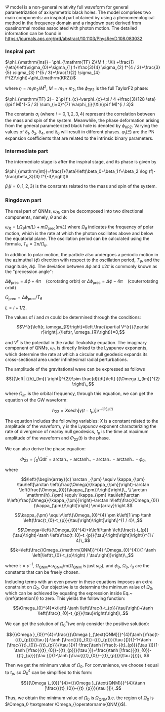 $\Psi$ model is a non-general relativity full waveform for general parametrization of axisymmetric black holes. The model comprises two main components: an inspiral part obtained by using a phenomenological method in the frequency domain and a ringdown part derived from quasinormal modes associated with photon motion. The detailed information can be found in https://journals.aps.org/prd/abstract/10.1103/PhysRevD.108.083032

### Inspiral part

$\phi_{\mathrm{Ins}}=  \phi_{\mathrm{TF} 2}(M f ; \Xi)  +\frac{1}{\eta}\left(\sigma_{0}+\sigma_{1} f+\frac{3}{4} \sigma_{2} f^{4 / 3}+\frac{3}{5} \sigma_{3} f^{5 / 3}+\frac{1}{2} \sigma_{4} f^{2}\right)+\phi_{\mathrm{KRZ}}$


where $\eta=m_1 m_2/M^2$, $M = m_1+m_2$, the $\phi_{\mathrm{TF} 2}$ is the full TaylorF2 phase:

$\phi_{\mathrm{TF} 2}=  2 \pi f t_{c}-\varphi_{c}-\pi / 4  +\frac{3}{128 \eta}(\pi f M)^{-5 / 3} \sum_{i=0}^{7} \varphi_{i}(\Xi)(\pi f M)^{i / 3}$

The constants $\sigma_{i}$ (where $i = 0, 1, 2, 3, 4$) represent the correlation between the mass and spin of the system. Meanwhile, the phase deformation arising from the general parameterized black hole is denoted by $\phi_{\mathrm{KRZ}}$. Varying the values of $\delta_1$, $\delta_2$, $\delta_4$, and $\delta_6$ will result in different phases. $\varphi_{i}(\Xi)$ are the PN expansion coefficients that are related to the intrinsic binary parameters. 



### Intermediate part

The intermediate stage is after the inspiral stage, and its phase is given by

$\phi_{\mathrm{Int}}=\frac{1}{\eta}\left(\beta_0+\beta_1 f+\beta_2 \log (f)-\frac{\beta_3}{3} f^{-3}\right)$

$\beta_{i}(i=0, 1, 2, 3)$ is the constants related to the mass and spin of the system.



### Ringdown part
The real part of QNMs, $\omega_R$, can be decomposed into two directional components, namely, $\theta$ and $\phi$:

$\omega_R=L\Omega_{\theta}(m/L)+m\Omega_{\mathrm{prec}}(m/L)$
where $\Omega_{\theta}$ indicates the frequency of polar motion, which is the rate at which the photon oscillates above and below the equatorial plane. The oscillation period can be calculated using the formula, $T_{\theta}=2\pi/\Omega_{\theta}$.

In addition to polar motion, the particle also undergoes a periodic motion in the azimuthal ($\phi$) direction with respect to the oscillation period, $T_{\theta}$, and the magnitude, $\Delta \phi$. The deviation between $\Delta \phi$ and $\pm 2\pi$ is commonly known as the "precession angle":


$\Delta \phi_{\mathrm{prec} }=\Delta \phi +4\pi\quad(\mathrm{corotating \; orbit} )$ or $\Delta \phi_{\mathrm{prec} }=\Delta \phi -4\pi\quad(\mathrm{couterrotating \; orbit})$


$\Omega_{\mathrm{prec}}=\Delta\phi_{\mathrm{prec} }/T_{\theta}$

$L=l+1/2$.

The values of $l$ and $m$ could be determined through the conditions:
```math
V^{r}\left(r, \omega_{R}\right)=\left.\frac{\partial V^{r}}{\partial r}\right|_{\left(r, \omega_{R}\right)}=0,
```
and $V^r$ is the potential in the radial Teukolsky equation. The imaginary component of QNMs, $\omega_I$, is directly linked to the Lyapunov exponents, which determine the rate at which a circular null geodesic expands its cross-sectional area under infinitesimal radial perturbations. 

The amplitude of the gravitational wave can be expressed as follows
```math
{{\left| {{h}_{lm}} \right|}^{2}}\sim \frac{d}{dt}\left( {{\Omega }_{lm}}^{2} \right)\,,
```
where $\Omega_{lm}$ is the orbital frequency, through this equation, we can get the equation of the GW waveform:

```math
{h}_{22}=X \mathrm{sech}\left[\gamma\left(t-t_{p}\right)\right] e^{-i \tilde{\Phi}_{22}(t)}\,
```
The equation includes the following variables: $X$ is a constant related to the amplitude of the waveform, $\gamma$ is the Lyapunov exponent characterizing the rate of divergence of nearby null geodesics, $t_p$ is the time at maximum amplitude of the waveform and $\Phi_{22}(t)$ is the phase. 

We can also derive the phase equation: 
```math
\tilde{\Phi}_{22}= \int_{0}^{t} \Omega d t^{\prime}=\arctan _{+}+\mathrm{arctanh}_{+} -\arctan _{-}-\mathrm{arctanh}_{-}-\phi_0,
```

where
```math
\left\{\begin{array}{c}
\arctan _{\pm} \equiv \kappa_{\pm} \tau\left[\arctan \left(\frac{\Omega}{\kappa_{\pm}}\right)-\arctan \left(\frac{\Omega_{0}}{\kappa_{\pm}}\right)\right]\,, \\
\arctan \mathrm{h}_{\pm} \equiv \kappa_{\pm} \tau\left[\arctan h\left(\frac{\Omega}{\kappa_{\pm}}\right)-\arctan h\left(\frac{\Omega_{0}}{\kappa_{\pm}}\right)\right]
\end{array}\right.
```


```math
\kappa_{\pm} \equiv\left\{\Omega_{0}^{4} \pm k\left[1 \mp \tanh \left(\frac{t_{0}-t_{p}}{\tau}\right)\right]\right\}^{1 / 4}\,,
```


```math
\Omega=\left\{\Omega_{0}^{4}+k\left[\tanh \left(\frac{t-t_{p}}{\tau}\right)-\tanh \left(\frac{t_{0}-t_{p}}{\tau}\right)\right]\right\}^{1 / 4}\,,
```

```math
k=\left(\frac{\Omega_{\mathrm{QNM}}^{4}-\Omega_{0}^{4}}{1-\tanh \left[\left(t_{0}-t_{p}\right) / \tau\right]}\right)\,,
```

where $\tau=\gamma^{-1}$, ${{\Omega }_{\operatorname{QNM}}}$=$\omega_{\operatorname{QNM}}$/m($\Omega_{\operatorname{QNM}}$ is just $\omega_R$), and $\phi_0$, $\Omega_0$, $t_0$ are the constants that can be freely chosen.

Including terms with an even power in these equations imposes an extra constraint on $\Omega_0$. Our objective is to determine the minimum value of $\Omega_0$, which can be achieved by equating the expression inside Eq.~(\ref{attention1}) to zero. This yields the following function:

```math
\Omega_{0}^{4}=k\left[-\tanh \left(\frac{t-t_{p}}{\tau}\right)+\tanh \left(\frac{t_{0}-t_{p}}{\tau}\right)\right]\,.
```

We can get the solution of ${{\Omega }_{0}}^{4}$(we only consider the positive solution):

```math
{{\Omega }_{0}}^{4}=\frac{{{\Omega }_{\text{QNM}}}^{4}(\tanh [\frac{t-{{t}_{p}}}{\tau }]-\tanh [\frac{{{t}_{0}}-{{t}_{p}}}{\tau }])}{(-1+\tanh [\frac{{{t}_{0}}-{{t}_{p}}}{\tau }])(1-\frac{\tanh [\frac{t-{{t}_{p}}}{\tau }]}{1-\tanh [\frac{{{t}_{0}}-{{t}_{p}}}{\tau }]}+\frac{\tanh [\frac{{{t}_{0}}-{{t}_{p}}}{\tau }]}{1-\tanh [\frac{{{t}_{0}}-{{t}_{p}}}{\tau }]})}\,.
```

Then we get the minimum value of $\Omega_0$. For convenience, we choose $t$ equal to $t_p$, so ${{\Omega }_{0}}^{4}$ can be simplified to this form:
```math
{{\Omega }_{0}}^{4}={{\Omega }_{\text{QNM}}}^{4}(\tanh [\frac{{{t}_{0}}-{{t}_{p}}}{\tau }])\,.
```
Thus, we obtain the minimum value of $\Omega_0$ is $\Omega_{\operatorname{QNM}}$(i.e. the region of $\Omega_0$ is $\Omega_0 \textgreater \Omega_{\operatorname{QNM}}$). 
